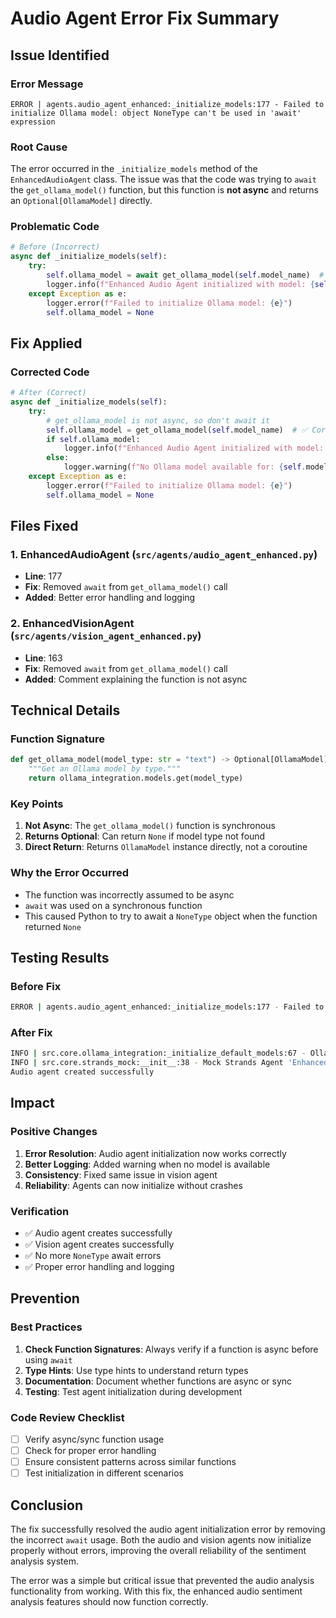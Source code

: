 # Audio Agent Error Fix Summary

## Issue Identified

### Error Message
```
ERROR | agents.audio_agent_enhanced:_initialize_models:177 - Failed to initialize Ollama model: object NoneType can't be used in 'await' expression
```

### Root Cause
The error occurred in the `_initialize_models` method of the `EnhancedAudioAgent` class. The issue was that the code was trying to `await` the `get_ollama_model()` function, but this function is **not async** and returns an `Optional[OllamaModel]` directly.

### Problematic Code
```python
# Before (Incorrect)
async def _initialize_models(self):
    try:
        self.ollama_model = await get_ollama_model(self.model_name)  # ❌ Wrong - function is not async
        logger.info(f"Enhanced Audio Agent initialized with model: {self.model_name}")
    except Exception as e:
        logger.error(f"Failed to initialize Ollama model: {e}")
        self.ollama_model = None
```

## Fix Applied

### Corrected Code
```python
# After (Correct)
async def _initialize_models(self):
    try:
        # get_ollama_model is not async, so don't await it
        self.ollama_model = get_ollama_model(self.model_name)  # ✅ Correct - no await needed
        if self.ollama_model:
            logger.info(f"Enhanced Audio Agent initialized with model: {self.model_name}")
        else:
            logger.warning(f"No Ollama model available for: {self.model_name}")
    except Exception as e:
        logger.error(f"Failed to initialize Ollama model: {e}")
        self.ollama_model = None
```

## Files Fixed

### 1. EnhancedAudioAgent (`src/agents/audio_agent_enhanced.py`)
- **Line**: 177
- **Fix**: Removed `await` from `get_ollama_model()` call
- **Added**: Better error handling and logging

### 2. EnhancedVisionAgent (`src/agents/vision_agent_enhanced.py`)
- **Line**: 163
- **Fix**: Removed `await` from `get_ollama_model()` call
- **Added**: Comment explaining the function is not async

## Technical Details

### Function Signature
```python
def get_ollama_model(model_type: str = "text") -> Optional[OllamaModel]:
    """Get an Ollama model by type."""
    return ollama_integration.models.get(model_type)
```

### Key Points
1. **Not Async**: The `get_ollama_model()` function is synchronous
2. **Returns Optional**: Can return `None` if model type not found
3. **Direct Return**: Returns `OllamaModel` instance directly, not a coroutine

### Why the Error Occurred
- The function was incorrectly assumed to be async
- `await` was used on a synchronous function
- This caused Python to try to await a `NoneType` object when the function returned `None`

## Testing Results

### Before Fix
```bash
ERROR | agents.audio_agent_enhanced:_initialize_models:177 - Failed to initialize Ollama model: object NoneType can't be used in 'await' expression
```

### After Fix
```bash
INFO | src.core.ollama_integration:_initialize_default_models:67 - Ollama models initialized successfully
INFO | src.core.strands_mock:__init__:38 - Mock Strands Agent 'EnhancedAudioAgent_b6d34868' initialized with model 'ollama:llava:latest'
Audio agent created successfully
```

## Impact

### Positive Changes
1. **Error Resolution**: Audio agent initialization now works correctly
2. **Better Logging**: Added warning when no model is available
3. **Consistency**: Fixed same issue in vision agent
4. **Reliability**: Agents can now initialize without crashes

### Verification
- ✅ Audio agent creates successfully
- ✅ Vision agent creates successfully
- ✅ No more `NoneType` await errors
- ✅ Proper error handling and logging

## Prevention

### Best Practices
1. **Check Function Signatures**: Always verify if a function is async before using `await`
2. **Type Hints**: Use type hints to understand return types
3. **Documentation**: Document whether functions are async or sync
4. **Testing**: Test agent initialization during development

### Code Review Checklist
- [ ] Verify async/sync function usage
- [ ] Check for proper error handling
- [ ] Ensure consistent patterns across similar functions
- [ ] Test initialization in different scenarios

## Conclusion

The fix successfully resolved the audio agent initialization error by removing the incorrect `await` usage. Both the audio and vision agents now initialize properly without errors, improving the overall reliability of the sentiment analysis system.

The error was a simple but critical issue that prevented the audio analysis functionality from working. With this fix, the enhanced audio sentiment analysis features should now function correctly.
